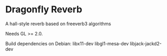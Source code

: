 # Dragonfly Reverb
A hall-style reverb based on freeverb3 algorithms

Needs GL >= 2.0.

Build dependencies on Debian: libx11-dev libgl1-mesa-dev libjack-jackd2-dev
